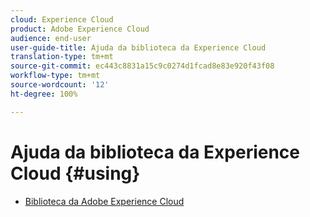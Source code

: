 ```yaml
---
cloud: Experience Cloud
product: Adobe Experience Cloud
audience: end-user
user-guide-title: Ajuda da biblioteca da Experience Cloud
translation-type: tm+mt
source-git-commit: ec443c8831a15c9c0274d1fcad8e83e920f43f08
workflow-type: tm+mt
source-wordcount: '12'
ht-degree: 100%

---
```



# Ajuda da biblioteca da Experience Cloud {#using}

+ [Biblioteca da Adobe Experience Cloud](c-library-about/overview.md)
